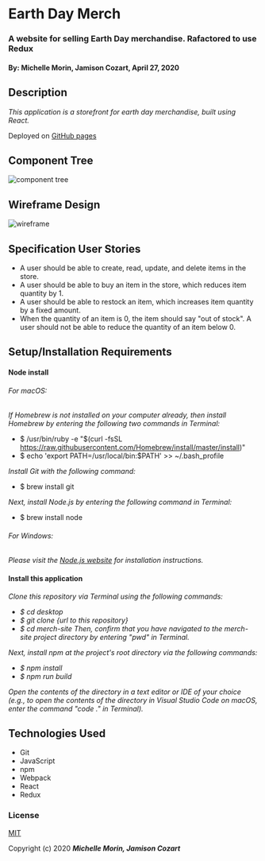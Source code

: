 # Earth Day Merch

### A website for selling Earth Day merchandise. Rafactored to use Redux 
#### By: Michelle Morin, Jamison Cozart, April 27, 2020

## Description

_This application is a storefront for earth day merchandise, built using React._

Deployed on [GitHub pages](https://michelle-morin.github.io/merch-site/)

## Component Tree
![component tree](merch-site-diagram.jpg)

## Wireframe Design
![wireframe](merch-site-design.png)

## Specification User Stories
* A user should be able to create, read, update, and delete items in the store.
* A user should be able to buy an item in the store, which reduces item quantity by 1.
* A user should be able to restock an item, which increases item quantity by a fixed amount.
* When the quantity of an item is 0, the item should say "out of stock". A user should not be able to reduce the quantity of an item below 0.

## Setup/Installation Requirements

#### Node install

###### For macOS:
_If Homebrew is not installed on your computer already, then install Homebrew by entering the following two commands in Terminal:_
* $ /usr/bin/ruby -e "$(curl -fsSL https://raw.githubusercontent.com/Homebrew/install/master/install)"
* $ echo 'export PATH=/usr/local/bin:$PATH' >> ~/.bash_profile

_Install Git with the following command:_
* $ brew install git

_Next, install Node.js by entering the following command in Terminal:_
* $ brew install node

###### For Windows:
_Please visit the [Node.js website](https://nodejs.org/en/download/) for installation instructions._

#### Install this application

_Clone this repository via Terminal using the following commands:_
* _$ cd desktop_
* _$ git clone {url to this repository}_
* _$ cd merch-site_
_Then, confirm that you have navigated to the merch-site project directory by entering "pwd" in Terminal._

_Next, install npm at the project's root directory via the following commands:_
* _$ npm install_
* _$ npm run build_

_Open the contents of the directory in a text editor or IDE of your choice (e.g., to open the contents of the directory in Visual Studio Code on macOS, enter the command "code ." in Terminal)._

## Technologies Used

* Git
* JavaScript
* npm
* Webpack
* React
* Redux

### License

[MIT](https://choosealicense.com/licenses/mit/)

Copyright (c) 2020 **_Michelle Morin, Jamison Cozart_** 
